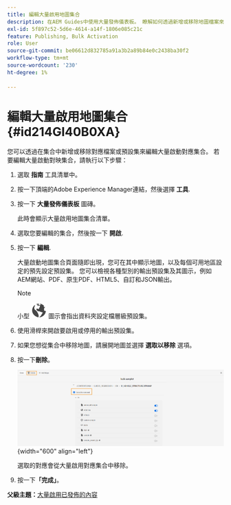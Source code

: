 ```yaml
---
title: 編輯大量啟用地圖集合
description: 在AEM Guides中使用大量發佈儀表板。 瞭解如何透過新增或移除地圖檔案來編輯大量啟用地圖集合。
exl-id: 5f897c52-5d6e-4614-a14f-1806e085c21c
feature: Publishing, Bulk Activation
role: User
source-git-commit: be06612d832785a91a3b2a89b84e0c2438ba30f2
workflow-type: tm+mt
source-wordcount: '230'
ht-degree: 1%

---
```


# 編輯大量啟用地圖集合 {#id214GI40B0XA}

您可以透過在集合中新增或移除對應檔案或預設集來編輯大量啟動對應集合。 若要編輯大量啟動對映集合，請執行以下步驟：

1. 選取 **指南** 工具清單中。

1. 按一下頂端的Adobe Experience Manager連結，然後選擇 **工具**.

1. 按一下 **大量發佈儀表板** 圖磚。

   此時會顯示大量啟用地圖集合清單。

1. 選取您要編輯的集合，然後按一下 **開啟**.

1. 按一下 **編輯**.

   大量啟動地圖集合頁面隨即出現，您可在其中顯示地圖，以及每個可用地區設定的預先設定預設集。
您可以檢視各種型別的輸出預設集及其圖示，例如AEM網站、PDF、原生PDF、HTML5、自訂和JSON輸出。

   >[!NOTE]
   >
   > 小型 ![](images/global-preset-icon.svg) 圖示會指出資料夾設定檔層級預設集。


1. 使用滑桿來開啟要啟用或停用的輸出預設集。

1. 如果您想從集合中移除地圖，請展開地圖並選擇 **選取以移除** 選項。

1. 按一下&#x200B;**刪除**。

   ![](images/bulk-activation-delete-map.png){width="600" align="left"}

   選取的對應會從大量啟用對應集合中移除。

1. 按一下&#x200B;**「完成」**。


**父級主題：**[&#x200B;大量啟用已發佈的內容](conf-bulk-activation.md)

